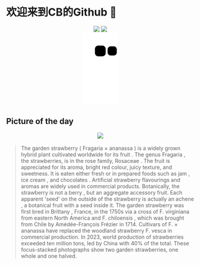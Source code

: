 
# 欢迎来到CB的Github 👋

<div align="center">
  <img height="137px" src="https://github-readme-stats.vercel.app/api?username=SuperCB&show_icons=true&theme=radical" />
  <img height="137px" src="https://github-readme-stats.vercel.app/api/top-langs/?username=SuperCB&hide_title=true&hide_border=true&layout=compact&langs_count=6&text_color=000&icon_color=fff" />
</div>


<div align="center">
    <img src="./contribution-snake/github-contribution-grid-snake.svg" />
</div>



## Picture of the day
<div align="center">
  <img width=400px src="https://upload.wikimedia.org/wikipedia/commons/thumb/4/4c/Garden_strawberry_%28Fragaria_%C3%97_ananassa%29_single2.jpg/450px-Garden_strawberry_%28Fragaria_%C3%97_ananassa%29_single2.jpg" />
</div>

>The  garden strawberry  ( Fragaria × ananassa ) is a widely grown  hybrid  plant cultivated worldwide for its  fruit . The genus  Fragaria , the strawberries, is in the rose family,  Rosaceae . The fruit is appreciated for its aroma, bright red colour, juicy texture, and sweetness. It is eaten either fresh or in prepared foods such as  jam ,  ice cream , and  chocolates . Artificial strawberry flavourings and aromas are widely used in commercial products. Botanically, the strawberry is not a  berry , but an  aggregate   accessory  fruit. Each apparent 'seed' on the outside of the strawberry is actually an  achene , a botanical fruit with a seed inside it. The garden strawberry was first bred in  Brittany , France, in the 1750s via a cross of  F. virginiana  from eastern North America and  F. chiloensis , which was brought from Chile by  Amédée-François Frézier  in 1714.  Cultivars  of  F.  ×  ananassa  have replaced the woodland strawberry  F. vesca  in commercial production. In 2023, world production of strawberries exceeded ten million tons, led by China with 40% of the total. These  focus-stacked  photographs show two garden strawberries, one whole and one halved.


